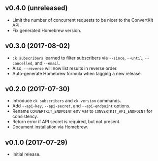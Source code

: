 ## v0.4.0 (unreleased)

* Limit the number of concurrent requests to be nicer to the ConvertKit API.
* Fix generated Homebrew version.

## v0.3.0 (2017-08-02)

* `ck subscribers` learned to filter subscribers via `--since`, `--until`, `--cancelled`, and `--email`.
* Also, `--reverse` will now list results in reverse order.
* Auto-generate Homebrew formula when tagging a new release.

## v0.2.0 (2017-07-30)

* Introduce `ck subscribers` and `ck version` commands.
* Add `--api-key`, `--api-secret`, and `--api-endpoint` options.
* Rename `CONVERTKIT_ENDPOINT` env var to `CONVERTKIT_API_ENDPOINT` for consistency.
* Return error if API secret is required, but not present.
* Document installation via Homebrew.

## v0.1.0 (2017-07-29)

* Initial release.
